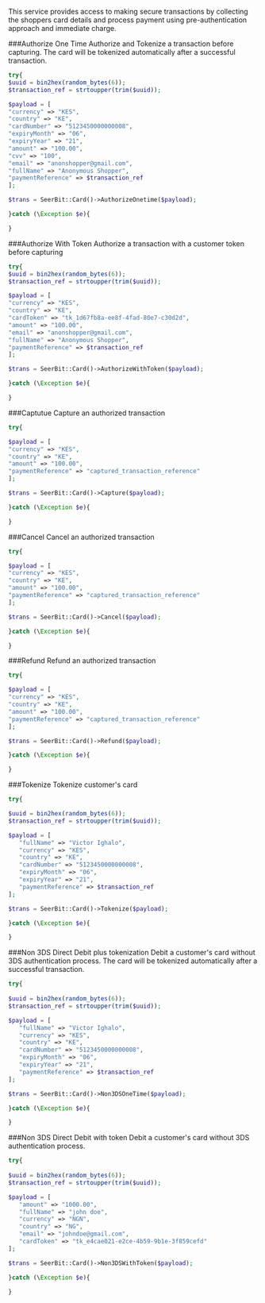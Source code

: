This service provides access to making secure transactions by collecting the shoppers card details and process payment using pre-authentication approach and immediate charge.


###Authorize One Time
Authorize and Tokenize a transaction before capturing.
The card will be tokenized automatically after a successful transaction.

>
```php
try{
$uuid = bin2hex(random_bytes(6));
$transaction_ref = strtoupper(trim($uuid));

$payload = [
"currency" => "KES", 
"country" => "KE", 
"cardNumber" => "5123450000000008", 
"expiryMonth" => "06", 
"expiryYear" => "21", 
"amount" => "100.00", 
"cvv" => "100", 
"email" => "anonshopper@gmail.com", 
"fullName" => "Anonymous Shopper",
"paymentReference" => $transaction_ref
];

$trans = SeerBit::Card()->AuthorizeOnetime($payload);

}catch (\Exception $e){

}

```
>

###Authorize With Token
Authorize a transaction with a customer token before capturing

>
```php
try{
$uuid = bin2hex(random_bytes(6));
$transaction_ref = strtoupper(trim($uuid));

$payload = [
"currency" => "KES", 
"country" => "KE", 
"cardToken" => "tk_1d67fb8a-ee8f-4fad-80e7-c30d2d", 
"amount" => "100.00", 
"email" => "anonshopper@gmail.com", 
"fullName" => "Anonymous Shopper",
"paymentReference" => $transaction_ref 
];

$trans = SeerBit::Card()->AuthorizeWithToken($payload);

}catch (\Exception $e){

}

```
>

###Captutue
Capture an authorized transaction

>
```php
try{

$payload = [
"currency" => "KES", 
"country" => "KE",
"amount" => "100.00",
"paymentReference" => "captured_transaction_reference" 
];

$trans = SeerBit::Card()->Capture($payload);

}catch (\Exception $e){

}

```
>

###Cancel
Cancel an authorized transaction

>
```php
try{

$payload = [
"currency" => "KES", 
"country" => "KE",
"amount" => "100.00",
"paymentReference" => "captured_transaction_reference" 
];

$trans = SeerBit::Card()->Cancel($payload);

}catch (\Exception $e){

}

```
>


###Refund
Refund an authorized transaction

>
```php
try{

$payload = [
"currency" => "KES", 
"country" => "KE",
"amount" => "100.00",
"paymentReference" => "captured_transaction_reference" 
];

$trans = SeerBit::Card()->Refund($payload);

}catch (\Exception $e){

}

```
>

###Tokenize
Tokenize customer's card

>
```php
try{

$uuid = bin2hex(random_bytes(6));
$transaction_ref = strtoupper(trim($uuid));

$payload = [
   "fullName" => "Victor Ighalo", 
   "currency" => "KES", 
   "country" => "KE", 
   "cardNumber" => "5123450000000008", 
   "expiryMonth" => "06", 
   "expiryYear" => "21",
   "paymentReference" => $transaction_ref  
]; 

$trans = SeerBit::Card()->Tokenize($payload);

}catch (\Exception $e){

}

```
>


###Non 3DS Direct Debit plus tokenization
Debit a customer's card without 3DS authentication process. 
The card will be tokenized automatically after a successful transaction.

>
```php
try{
    
$uuid = bin2hex(random_bytes(6));
$transaction_ref = strtoupper(trim($uuid));

$payload = [
   "fullName" => "Victor Ighalo", 
   "currency" => "KES", 
   "country" => "KE", 
   "cardNumber" => "5123450000000008", 
   "expiryMonth" => "06", 
   "expiryYear" => "21",
   "paymentReference" => $transaction_ref  
]; 

$trans = SeerBit::Card()->Non3DSOneTime($payload);

}catch (\Exception $e){

}

```
>

###Non 3DS Direct Debit with token
Debit a customer's card without 3DS authentication process.

>
```php
try{
    
$uuid = bin2hex(random_bytes(6));
$transaction_ref = strtoupper(trim($uuid));

$payload = [
   "amount" => "1000.00", 
   "fullName" => "john doe", 
   "currency" => "NGN", 
   "country" => "NG", 
   "email" => "johndoe@gmail.com", 
   "cardToken" => "tk_e4cae021-e2ce-4b59-9b1e-3f859cefd" 
];  

$trans = SeerBit::Card()->Non3DSWithToken($payload);

}catch (\Exception $e){

}

```
>